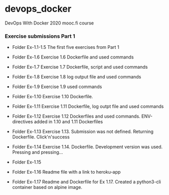 # devops_docker
DevOps With Docker 2020 mooc.fi course

### Exercise submissions Part 1

* Folder Ex-1.1-1.5
The first five exercises from Part 1

* Folder Ex-1.6
Exercise 1.6 Dockerfile and used commands

* Folder Ex-1.7
Exercise 1.7 Dockerfile, script and used commands

* Folder Ex-1.8
Exercise 1.8 log output file and used commands

* Folder Ex-1.9
Exercise 1.9 used commands

* Folder Ex-1.10
Exercise 1.10 Dockerfile.

* Folder Ex-1.11
Exercise 1.11 Dockerfile, log outpt file and used commands

* Folder Ex-1.12
Exercise 1.12 Dockerfiles and used commands. ENV-directives added in 1.10 and 1.11 Dockerfiles

* Folder Ex-1.13
Exercise 1.13. Submission was not defined. Returning Dockerfile. Click'n'success

* Folder Ex-1.14
Exercise 1.14. Dockerfile. Development version was used. Pressing and pressing...

* Folder Ex-1.15
_<TODO>_

* Folder Ex-1.16
Readme file with a link to heroku-app

* Folder Ex-1.17
Readme and Dockerfile for Ex 1.17. Created a python3-cli container based on alpine image. 
